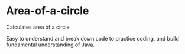 # Area-of-a-circle
Calculates  area of a circle

Easy to understand and break down code to practice coding, and build fundamental understanding of Java.
